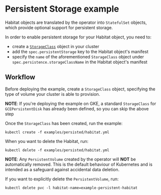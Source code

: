 # Persistent Storage example

Habitat objects are translated by the operator into `StatefulSet` objects, which
provide optional support for persistent storage.

In order to enable persistent storage for your Habitat object, you need to:

* create a
[`StorageClass`](https://kubernetes.io/docs/concepts/storage/storage-classes/) object in your cluster
* add the `spec.persistentStorage` key to the Habitat object's manifest
* specify the `name` of the aforementioned `StorageClass` object under
`spec.persistence.storageClassName` in the Habitat object's manifest

## Workflow

Before deploying the example, create a `StorageClass` object, specifying the
type of volume your cluster is able to provision.

**NOTE**: If you're deploying the example on GKE, a standard
`StorageClass` for `GCEPersistentDisk` has already been defined, so you can skip
the above step

Once the `StorageClass` has been created, run the example:

    kubectl create -f examples/persisted/habitat.yml

When you want to delete the Habitat, run:

    kubectl delete -f examples/persisted/habitat.yml

**NOTE**: Any `PersistentVolume` created by the operator will **NOT** be
automatically removed. This is the default behaviour of Kubernetes and is
intended as a safeguard against accidental data deletion.

If you want to explicitly delete the `PersistentVolume`, run:

    kubectl delete pvc -l habitat-name=example-persistent-habitat
